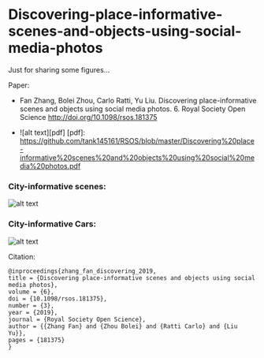 # Discovering-place-informative-scenes-and-objects-using-social-media-photos

Just for sharing some figures...

Paper:  
- Fan Zhang, Bolei Zhou, Carlo Ratti, Yu Liu. Discovering place-informative scenes and objects using social media photos. 6. Royal Society Open Science http://doi.org/10.1098/rsos.181375

- ![alt text][pdf]
[pdf]: https://github.com/tank145161/RSOS/blob/master/Discovering%20place-informative%20scenes%20and%20objects%20using%20social%20media%20photos.pdf

### City-informative scenes:
![alt text][example_pic]

[example_pic]: https://github.com/tank145161/RSOS/blob/master/scene.jpg "City-informative scenes"  

### City-informative Cars:  

![alt text][example_pic]

[example_pic]: https://github.com/tank145161/RSOS/blob/master/object.jpg "City-informative Cars"

Citation:
	
    @inproceedings{zhang_fan_discovering_2019,  
	title = {Discovering place-informative scenes and objects using social media photos},  
	volume = {6},	
	doi = {10.1098/rsos.181375},  
	number = {3},  
	year = {2019},  
	journal = {Royal Society Open Science},  
	author = {{Zhang Fan} and {Zhou Bolei} and {Ratti Carlo} and {Liu Yu}},  
	pages = {181375} 
    }
